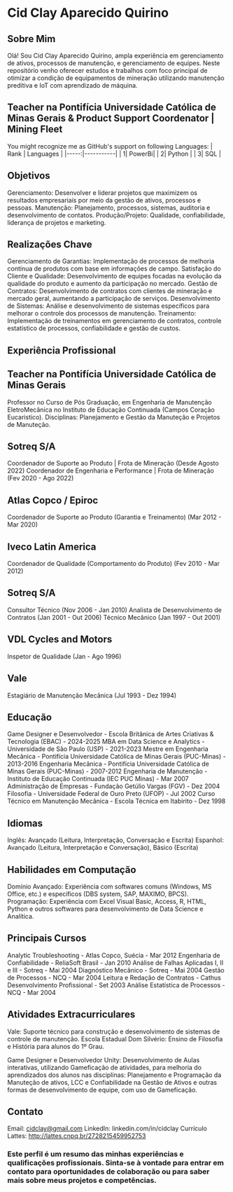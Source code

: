 
# Cid Clay Aparecido Quirino

## Sobre Mim
Olá! Sou Cid Clay Aparecido Quirino, ampla experiência em gerenciamento de ativos, processos de manutenção, e gerenciamento de equipes.
Neste repositório venho oferecer estudos e trabalhos com foco principal de otimizar a condição de equipamentos de mineração utilizando manutenção preditiva e IoT com aprendizado de máquina.

## Teacher na Pontifícia Universidade Católica de Minas Gerais & Product Support Coordenator | Mining Fleet

You might recognize me as GitHub's support on following Languages:
| Rank | Languages |
|-----:|-----------|
|     1| PowerBi|
|     2| Python    |
|     3| SQL       |

## Objetivos

Gerenciamento: Desenvolver e liderar projetos que maximizem os resultados empresariais por meio da gestão de ativos, processos e pessoas.
Manutenção: Planejamento, processos, sistemas, auditoria e desenvolvimento de contatos.
Produção/Projeto: Qualidade, confiabilidade, liderança de projetos e marketing.

## Realizações Chave

Gerenciamento de Garantias: Implementação de processos de melhoria contínua de produtos com base em informações de campo.
Satisfação do Cliente e Qualidade: Desenvolvimento de equipes focadas na evolução da qualidade do produto e aumento da participação no mercado.
Gestão de Contratos: Desenvolvimento de contratos com clientes de mineração e mercado geral, aumentando a participação de serviços.
Desenvolvimento de Sistemas: Análise e desenvolvimento de sistemas específicos para melhorar o controle dos processos de manutenção.
Treinamento: Implementação de treinamentos em gerenciamento de contratos, controle estatístico de processos, confiabilidade e gestão de custos.

## Experiência Profissional
## Teacher na Pontifícia Universidade Católica de Minas Gerais
Professor no Curso de Pós Graduação, em Engenharia de Manutenção EletroMecânica no Instituto de Educação Continuada (Campos Coração Eucaristico).
Disciplinas: Planejamento e Gestão da Manuteção e Projetos de Manuteção.

## Sotreq S/A
Coordenador de Suporte ao Produto | Frota de Mineração (Desde Agosto 2022)
Coordenador de Engenharia e Performance | Frota de Mineração (Fev 2020 - Ago 2022)

## Atlas Copco / Epiroc
Coordenador de Suporte ao Produto (Garantia e Treinamento) (Mar 2012 - Mar 2020)

## Iveco Latin America
Coordenador de Qualidade (Comportamento do Produto) (Fev 2010 - Mar 2012)

## Sotreq S/A
Consultor Técnico (Nov 2006 - Jan 2010)
Analista de Desenvolvimento de Contratos (Jan 2001 - Out 2006)
Técnico Mecânico (Jan 1997 - Out 2001)

## VDL Cycles and Motors
Inspetor de Qualidade (Jan - Ago 1996)

## Vale
Estagiário de Manutenção Mecânica (Jul 1993 - Dez 1994)

## Educação
Game Designer e Desenvolvedor - Escola Britânica de Artes Criativas & Tecnologia (EBAC) - 2024-2025
MBA em Data Science e Analytics - Universidade de São Paulo (USP) - 2021-2023
Mestre em Engenharia Mecânica - Pontifícia Universidade Católica de Minas Gerais (PUC-Minas) - 2013-2016
Engenharia Mecânica - Pontifícia Universidade Católica de Minas Gerais (PUC-Minas) - 2007-2012
Engenharia de Manutenção - Instituto de Educação Continuada (IEC PUC Minas) - Mar 2007
Administração de Empresas - Fundação Getúlio Vargas (FGV) - Dez 2004
Filosofia - Universidade Federal de Ouro Preto (UFOP) - Jul 2002
Curso Técnico em Manutenção Mecânica - Escola Técnica em Itabirito - Dez 1998

## Idiomas
Inglês: Avançado (Leitura, Interpretação, Conversação e Escrita)
Espanhol: Avançado (Leitura, Interpretação e Conversação), Básico (Escrita)

## Habilidades em Computação
Domínio Avançado: Experiência com softwares comuns (Windows, MS Office, etc.) e específicos (DBS system, SAP, MAXIMO, BPCS).
Programação: Experiência com Excel Visual Basic, Access, R, HTML, Python e outros softwares para desenvolvimento de Data Science e Analítica.

## Principais Cursos
Analytic Troubleshooting - Atlas Copco, Suécia - Mar 2012
Engenharia de Confiabilidade - ReliaSoft Brasil - Jan 2010
Análise de Falhas Aplicadas I, II e III - Sotreq - Mai 2004
Diagnóstico Mecânico - Sotreq - Mai 2004
Gestão de Processos - NCQ - Mar 2004
Leitura e Redação de Contratos - Cathus Desenvolvimento Profissional - Set 2003
Análise Estatística de Processos - NCQ - Mar 2004

## Atividades Extracurriculares
Vale: Suporte técnico para construção e desenvolvimento de sistemas de controle de manutenção.
Escola Estadual Dom Silvério: Ensino de Filosofia e História para alunos do 1º Grau.

Game Designer e Desenvolvedor Unity: Desenvolvimento de Aulas interativas, utilizando Gameficação de atividades, para melhoria do aprendizados dos alunos nas disciplinas: Planejamento e Programação da Manuteção de ativos, LCC e Confiabilidade na Gestão de Ativos e outras formas de desenvolvimento de equipe, com uso de Gameficação.

## Contato
Email: cidclay@gmail.com
LinkedIn: linkedin.com/in/cidclay
Currículo Lattes: http://lattes.cnpq.br/2728215459952753

### Este perfil é um resumo das minhas experiências e qualificações profissionais. Sinta-se à vontade para entrar em contato para oportunidades de colaboração ou para saber mais sobre meus projetos e competências.
